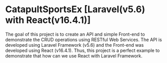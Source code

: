 # CatapultSportsEx [Laravel(v5.6) with React(v16.4.1)]

The goal of this project is to create an API and simple Front-end to demonstrate the CRUD operations using RESTful Web Services. The API is developed using Laravel Framework (v5.6) and the Front-end was developed using React (v16.4.1). Thus, this project is a perfect example to demonstrate that how can we use React with Laravel Framework.
